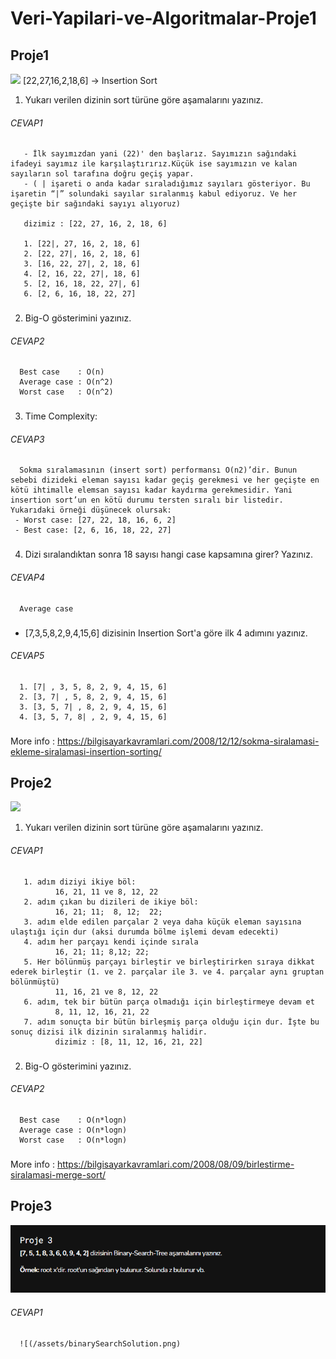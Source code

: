 

# Veri-Yapilari-ve-Algoritmalar-Proje1 

## Proje1 
![](/assets/insert.png)
[22,27,16,2,18,6] -> Insertion Sort

1. Yukarı verilen dizinin sort türüne göre aşamalarını yazınız.

###### CEVAP1

       - İlk sayımızdan yani (22)' den başlarız. Sayımızın sağındaki ifadeyi sayımız ile karşılaştırırız.Küçük ise sayımızın ve kalan sayıların sol tarafına doğru geçiş yapar.
       - ( | işareti o anda kadar sıraladığımız sayıları gösteriyor. Bu işaretin “|” solundaki sayılar sıralanmış kabul ediyoruz. Ve her geçişte bir sağındaki sayıyı alıyoruz)

       dizimiz : [22, 27, 16, 2, 18, 6] 

       1. [22|, 27, 16, 2, 18, 6] 
       2. [22, 27|, 16, 2, 18, 6]
       3. [16, 22, 27|, 2, 18, 6] 
       4. [2, 16, 22, 27|, 18, 6] 
       5. [2, 16, 18, 22, 27|, 6] 
       6. [2, 6, 16, 18, 22, 27] 
###

2. Big-O gösterimini yazınız.
###### CEVAP2
      Best case    : O(n)
      Average case : O(n^2)
      Worst case   : O(n^2)
###   

###
3. Time Complexity:
###### CEVAP3
      Sokma sıralamasının (insert sort) performansı O(n2)’dir. Bunun sebebi dizideki eleman sayısı kadar geçiş gerekmesi ve her geçişte en kötü ihtimalle elemsan sayısı kadar kaydırma gerekmesidir. Yani insertion sort’un en kötü durumu tersten sıralı bir listedir. Yukarıdaki örneği düşünecek olursak:
     - Worst case: [27, 22, 18, 16, 6, 2]  
     - Best case: [2, 6, 16, 18, 22, 27]
###
4. Dizi sıralandıktan sonra 18 sayısı hangi case kapsamına girer? Yazınız.

###### CEVAP4
      Average case

###


   - [7,3,5,8,2,9,4,15,6] dizisinin Insertion Sort'a göre ilk 4 adımını yazınız.

 ###### CEVAP5

      1. [7| , 3, 5, 8, 2, 9, 4, 15, 6]
      2. [3, 7| , 5, 8, 2, 9, 4, 15, 6]
      3. [3, 5, 7| , 8, 2, 9, 4, 15, 6]
      4. [3, 5, 7, 8| , 2, 9, 4, 15, 6]
 ###
  More info : https://bilgisayarkavramlari.com/2008/12/12/sokma-siralamasi-ekleme-siralamasi-insertion-sorting/

 
 
## Proje2
 ![](/assets/merge.png)
 

1. Yukarı verilen dizinin sort türüne göre aşamalarını yazınız.

###### CEVAP1

       1. adım diziyi ikiye böl:
              16, 21, 11 ve 8, 12, 22
       2. adım çıkan bu dizileri de ikiye böl:
              16, 21; 11;  8, 12;  22;
       3. adım elde edilen parçalar 2 veya daha küçük eleman sayısına ulaştığı için dur (aksi durumda bölme işlemi devam edecekti)
       4. adım her parçayı kendi içinde sırala
              16, 21; 11; 8,12; 22;
       5. Her bölünmüş parçayı birleştir ve birleştirirken sıraya dikkat ederek birleştir (1. ve 2. parçalar ile 3. ve 4. parçalar aynı gruptan bölünmüştü)
              11, 16, 21 ve 8, 12, 22
       6. adım, tek bir bütün parça olmadığı için birleştirmeye devam et
              8, 11, 12, 16, 21, 22
       7. adım sonuçta bir bütün birleşmiş parça olduğu için dur. İşte bu sonuç dizisi ilk dizinin sıralanmış halidir.
              dizimiz : [8, 11, 12, 16, 21, 22] 
###

2. Big-O gösterimini yazınız.
###### CEVAP2
      Best case    : O(n*logn)
      Average case : O(n*logn)
      Worst case   : O(n*logn)
###   
 More info : https://bilgisayarkavramlari.com/2008/08/09/birlestirme-siralamasi-merge-sort/


## Proje3
 ![](/assets/bsTree.png)
 ###### CEVAP1
      ![(/assets/binarySearchSolution.png)
### 
 
 
 
